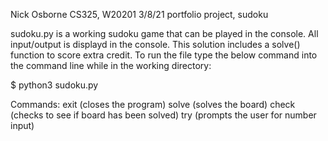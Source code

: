 Nick Osborne
CS325, W20201
3/8/21
portfolio project, sudoku

sudoku.py is a working sudoku game that can be played in the console. All input/output is displayd
in the console. This solution includes a solve() function to score extra credit.
To run the file type the below command into the command line while in the working directory:

$ python3 sudoku.py


Commands:
exit (closes the program)
solve (solves the board)
check (checks to see if board has been solved)
try (prompts the user for number input)
